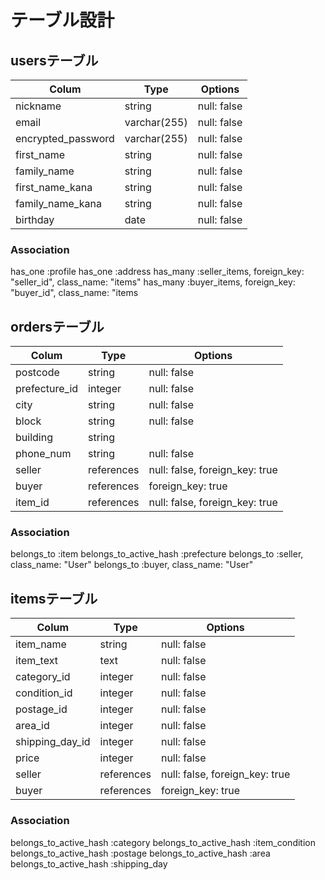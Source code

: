# テーブル設計

## usersテーブル

| Colum              |  Type        | Options       |  
| ------------------ | ------------ | ------------- |  
| nickname           | string       | null: false   | 
| email              | varchar(255) | null: false   |
| encrypted_password | varchar(255) | null: false   |
| first_name         | string       | null: false   |
| family_name        | string       | null: false   |
| first_name_kana    | string       | null: false   |
| family_name_kana   | string       | null: false   |
| birthday           | date         | null: false   |


### Association
  has_one :profile
  has_one :address
  has_many :seller_items, foreign_key: "seller_id", class_name: "items"
  has_many :buyer_items, foreign_key: "buyer_id", class_name: "items

## ordersテーブル
| Colum         | Type       | Options                        |
| ------------- | ---------- | ------------------------------ |
| postcode      | string     | null: false                    |
| prefecture_id | integer    | null: false                    |
| city          | string     | null: false                    |
| block         | string     | null: false                    |
| building      | string     |                                |
| phone_num     | string     | null: false                    |
| seller        | references | null: false, foreign_key: true |
| buyer         | references | foreign_key: true              |
| item_id       | references | null: false, foreign_key: true |

### Association
  belongs_to :item
  belongs_to_active_hash :prefecture
  belongs_to :seller, class_name: "User"
  belongs_to :buyer, class_name: "User"


## itemsテーブル

| Colum        | Type          | Options                        |
| ------------ | ------------- | ------------------------------ |
| item_name    | string        | null: false                    |
| item_text    | text          | null: false                    |
| category_id     | integer    | null: false |
| condition_id    | integer    | null: false  |
| postage_id     | integer    | null: false |
| area_id        | integer    | null: false |
| shipping_day_id | integer    | null: false|
| price        | integer       | null: false                    |
| seller       | references    | null: false, foreign_key: true |
| buyer        | references    | foreign_key: true              |

### Association
belongs_to_active_hash :category
belongs_to_active_hash :item_condition
belongs_to_active_hash :postage
belongs_to_active_hash :area
belongs_to_active_hash :shipping_day